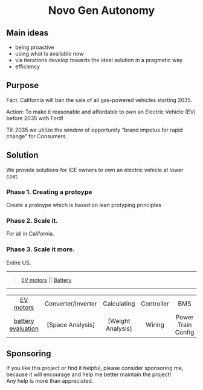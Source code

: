 <div align="center">

  # Novo Gen Autonomy


</div>

## Main ideas

- being proactive
- using what is available now
- via iterations develop towards the ideal solution in a pragmatic way
- efficiency

## Purpose
Fact: California will ban the sale of all gas-powered vehicles starting 2035.

Action: To make it reasonable and affordable to own an Electric Vehicle (EV) before 2035 with Ford!

Till 2035 we utilize the window of opportunity “brand impetus for rapid change” for Consumers.

## Solution

We provide solutions for ICE owners to own an electric vehicle at lower cost.

### Phase 1. Creating a protoype

Create a protoype which is based on lean protyping principles

### Phase 2. Scale it.
For all in California.


### Phase 3. Scale it more.
Entire US.




***

> [EV motors](./electric_motors.md) || [Battery](./battery.md) 

***

|  |  |  |  |  |  |
|:------:|:------:|:------:|:------:|:------:|:------:|
| [EV motors](./evEngine.md) | Converter/Inverter | Calculating | Controller | BMS | [back](./) |
| [battery evaluation](./batteryEval.md) | [Space Analysis] | [Weight Analysis] | Wiring | Power Train Config | Pulling the engine |


## Sponsoring

If you like this project or find it helpful, please consider sponsoring me, <br>
because it will encourage and help me better maintain the project! <br>
Any help is more than appreciated. 
